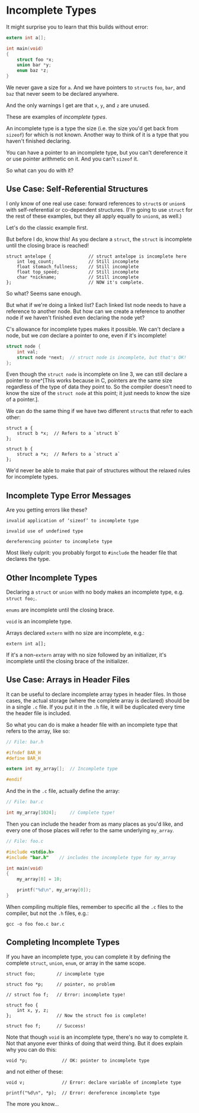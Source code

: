 <!-- Beej's guide to C

# vim: ts=4:sw=4:nosi:et:tw=72
-->

# Incomplete Types

It might surprise you to learn that this builds without error:

``` {.c .numberLines}
extern int a[];

int main(void)
{
    struct foo *x;
    union bar *y;
    enum baz *z;
}
```

We never gave a size for `a`. And we have pointers to `struct`s `foo`,
`bar`, and `baz` that never seem to be declared anywhere.

And the only warnings I get are that `x`, `y`, and `z` are unused.

These are examples of _incomplete types_.

An incomplete type is a type the size (i.e. the size you'd get back from
`sizeof`) for which is not known. Another way to think of it is a type
that you haven't finished declaring.

You can have a pointer to an incomplete type, but you can't dereference
it or use pointer arithmetic on it. And you can't `sizeof` it.

So what can you do with it?

## Use Case: Self-Referential Structures

I only know of one real use case: forward references to `struct`s or
`union`s with self-referential or co-dependent structures. (I'm going to
use `struct` for the rest of these examples, but they all apply equally
to `union`s, as well.)

Let's do the classic example first.

But before I do, know this! As you declare a `struct`, the `struct` is
incomplete until the closing brace is reached!

``` {.c}
struct antelope {              // struct antelope is incomplete here
    int leg_count;             // Still incomplete
    float stomach_fullness;    // Still incomplete
    float top_speed;           // Still incomplete
    char *nickname;            // Still incomplete
};                             // NOW it's complete.
```

So what? Seems sane enough.

But what if we're doing a linked list? Each linked list node needs to
have a reference to another node. But how can we create a reference to
another node if we haven't finished even declaring the node yet?

C's allowance for incomplete types makes it possible. We can't declare a
node, but we _can_ declare a pointer to one, even if it's incomplete!

``` {.c .numberLines}
struct node {
    int val;
    struct node *next;  // struct node is incomplete, but that's OK!
};
```

Even though the `struct node` is incomplete on line 3, we can still
declare a pointer to one^[This works because in C, pointers are the same
size regardless of the type of data they point to. So the compiler
doesn't need to know the size of the `struct node` at this point; it
just needs to know the size of a pointer.].

We can do the same thing if we have two different `struct`s that refer
to each other:

``` {.c}
struct a {
    struct b *x;  // Refers to a `struct b`
};

struct b {
    struct a *x;  // Refers to a `struct a`
};
```

We'd never be able to make that pair of structures without the relaxed
rules for incomplete types.

## Incomplete Type Error Messages

Are you getting errors like these?

```
invalid application of ‘sizeof’ to incomplete type

invalid use of undefined type

dereferencing pointer to incomplete type
```

Most likely culprit: you probably forgot to `#include` the header file
that declares the type.

## Other Incomplete Types

Declaring a `struct` or `union` with no body makes an incomplete type,
e.g. `struct foo;`.

`enums` are incomplete until the closing brace.

`void` is an incomplete type.

Arrays declared `extern` with no size are incomplete, e.g.:

``` {.c}
extern int a[];
```

If it's a non-`extern` array with no size followed by an initializer,
it's incomplete until the closing brace of the initializer.

## Use Case: Arrays in Header Files

It can be useful to declare incomplete array types in header files. In
those cases, the actual storage (where the complete array is declared)
should be in a single `.c` file. If you put it in the `.h` file, it will
be duplicated every time the header file is included.

So what you can do is make a header file with an incomplete type that
refers to the array, like so:

``` {.c .numberLines}
// File: bar.h

#ifndef BAR_H
#define BAR_H

extern int my_array[];  // Incomplete type

#endif
```

And the in the `.c` file, actually define the array:

``` {.c .numberLines}
// File: bar.c

int my_array[1024];     // Complete type!
```

Then you can include the header from as many places as you'd like, and
every one of those places will refer to the same underlying `my_array`.

``` {.c .numberLines}
// File: foo.c

#include <stdio.h>
#include "bar.h"    // includes the incomplete type for my_array

int main(void)
{
    my_array[0] = 10;

    printf("%d\n", my_array[0]);
}
```

When compiling multiple files, remember to specific all the `.c` files
to the compiler, but not the `.h` files, e.g.:

```
gcc -o foo foo.c bar.c
```

## Completing Incomplete Types

If you have an incomplete type, you can complete it by defining the
complete `struct`, `union`, `enum`, or array in the same scope.

``` {.c}
struct foo;        // incomplete type

struct foo *p;     // pointer, no problem

// struct foo f;   // Error: incomplete type!

struct foo {
    int x, y, z;
};                 // Now the struct foo is complete!

struct foo f;      // Success!
```

Note that though `void` is an incomplete type, there's no way to
complete it. Not that anyone ever thinks of doing that weird thing. But
it does explain why you can do this:

``` {.c}
void *p;             // OK: pointer to incomplete type
```

and not either of these:

``` {.c}
void v;              // Error: declare variable of incomplete type

printf("%d\n", *p);  // Error: dereference incomplete type
```

The more you know...